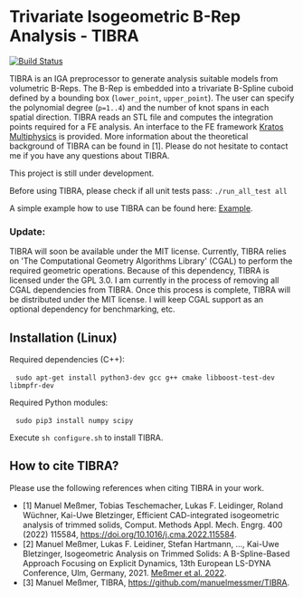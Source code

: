 # Trivariate Isogeometric B-Rep Analysis - TIBRA 

[![Build Status](https://github.com/manuelmessmer/TIBRA/actions/workflows/ci.yml/badge.svg?branch=main)](https://github.com/manuelmessmer/TIBRA/actions)

TIBRA is an IGA preprocessor to generate analysis suitable models from volumetric B-Reps. The B-Rep is embedded into a trivariate B-Spline cuboid defined by a bounding box (`lower_point`, `upper_point`). The user can specify the polynomial degree (`p=1..4`) and the number of knot spans in each spatial direction. TIBRA reads an STL file and computes the integration points required for a FE analysis. An interface to the FE framework [Kratos Multiphysics](https://github.com/KratosMultiphysics/Kratos) is provided. More information about the theoretical background of TIBRA can be found in [1]. Please do not hesitate to contact me if you have any questions about TIBRA.

This project is still under development.

Before using TIBRA, please check if all unit tests pass: `./run_all_test all`

A simple example how to use TIBRA can be found here: [Example](https://github.com/manuelmessmer/TIBRA/tree/main/examples/cantilever).

### Update:
TIBRA will soon be available under the MIT license. Currently, TIBRA relies on 'The Computational Geometry Algorithms Library' (CGAL) to perform the required geometric operations. Because of this dependency, TIBRA is licensed under the GPL 3.0. I am currently in the process of removing all CGAL dependencies from TIBRA. Once this process is complete, TIBRA will be distributed under the MIT license. I will keep CGAL support as an optional dependency for benchmarking, etc.

## Installation (Linux)
Required dependencies (C++):

 &ensp; `sudo apt-get install python3-dev gcc g++ cmake libboost-test-dev libmpfr-dev`

Required Python modules:

&ensp; `sudo pip3 install numpy scipy`

Execute `sh configure.sh` to install TIBRA.

## How to cite TIBRA?
Please use the following references when citing TIBRA in your work.
- [1] Manuel Meßmer, Tobias Teschemacher, Lukas F. Leidinger, Roland Wüchner, Kai-Uwe Bletzinger, Efficient CAD-integrated isogeometric analysis of trimmed solids, Comput. Methods Appl. Mech. Engrg. 400 (2022) 115584, https://doi.org/10.1016/j.cma.2022.115584.
- [2] Manuel Meßmer, Lukas F. Leidiner, Stefan Hartmann, ..., Kai-Uwe Bletzinger, Isogeometric Analysis on Trimmed Solids: A B-Spline-Based Approach Focusing on Explicit Dynamics, 13th European LS-DYNA Conference, Ulm, Germany, 2021. [Meßmer et al. 2022](https://www.researchgate.net/publication/357053531_Isogeometric_Analysis_on_Trimmed_Solids_A_B-Spline-Based_Approach_Focusing_on_Explicit_Dynamics).
- [3] Manuel Meßmer, TIBRA, https://github.com/manuelmessmer/TIBRA.


